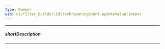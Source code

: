 ```yaml
---
type: Number
uid: ui/filter_builder:EditorPreparingEvent.updateValueTimeout
---
```

---
##### shortDescription
<!-- Description goes here -->

---
<!-- Description goes here -->